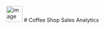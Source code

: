  <img width="43" height="43" alt="image" src="https://github.com/user-attachments/assets/4fd82be8-d290-4f31-9d5f-e758994b08c2" />
# Coffee Shop Sales Analytics
